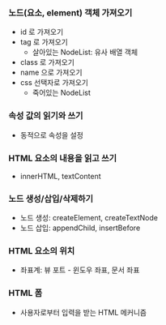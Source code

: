 ### 노드(요소, element) 객체 가져오기
* id 로 가져오기
* tag 로 가져오기
  * 살아있는 NodeList: 유사 배열 객체
* class 로 가져오기
* name 으로 가져오기
* css 선택자로 가져오기
  * 죽어있는 NodeList
  
### 속성 값의 읽기와 쓰기
* 동적으로 속성을 설정
 
### HTML 요소의 내용을 읽고 쓰기
* innerHTML, textContent

### 노드 생성/삽입/삭제하기
* 노드 생성: createElement, createTextNode
* 노드 삽입: appendChild, insertBefore

### HTML 요소의 위치
* 좌표계: 뷰 포트 - 윈도우 좌표, 문서 좌표

### HTML 폼
* 사용자로부터 입력을 받는 HTML 메커니즘
